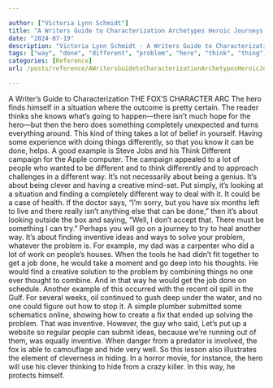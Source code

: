 ```yaml
---

author: ["Victoria Lynn Schmidt"]
title: "A Writers Guide to Characterization Archetypes Heroic Journeys and Other Elements of Dynamic Character Development - part0019_split_001.html"
date: "2024-07-19"
description: "Victoria Lynn Schmidt - A Writers Guide to Characterization Archetypes Heroic Journeys and Other Elements of Dynamic Character Development"
tags: ["way", "done", "different", "problem", "hero", "think", "thing", "lot", "example", "job", "people", "inventive", "would", "fox", "find", "situation", "know", "something", "completely", "take", "differently", "campaign", "clever", "creative", "put"]
categories: [Reference]
url: /posts/reference/AWritersGuidetoCharacterizationArchetypesHeroicJourneysandOtherElementsofDynamicCharacterDevelopment-part0019split001html

---
```



A Writer’s Guide to Characterization
THE FOX’S CHARACTER ARC
The hero finds himself in a situation where the outcome is pretty certain. The reader thinks she knows what’s going to happen—there isn’t much hope for the hero—but then the hero does something completely unexpected and turns everything around.
This kind of thing takes a lot of belief in yourself. Having some experience with doing things differently, so that you know it can be done, helps. A good example is Steve Jobs and his Think Different campaign for the Apple computer. The campaign appealed to a lot of people who wanted to be different and to think differently and to approach challenges in a different way. It’s not necessarily about being a genius. It’s about being clever and having a creative mind-set. Put simply, it’s looking at a situation and finding a completely different way to deal with it.
It could be a case of health. If the doctor says, “I’m sorry, but you have six months left to live and there really isn’t anything else that can be done,” then it’s about looking outside the box and saying, “Well, I don’t accept that. There must be something I can try.” Perhaps you will go on a journey to try to heal another way. It’s about finding inventive ideas and ways to solve your problem, whatever the problem is.
For example, my dad was a carpenter who did a lot of work on people’s houses.
When the tools he had didn’t fit together to get a job done, he would take a moment and go deep into his thoughts. He would find a creative solution to the problem by combining things no one ever thought to combine. And in that way he would get the job done on schedule.
Another example of this occurred with the recent oil spill in the Gulf. For several weeks, oil continued to gush deep under the water, and no one could figure out how to stop it. A simple plumber submitted some schematics online, showing how to create a fix that ended up solving the problem. That was inventive. However, the guy who said, Let’s put up a website so regular people can submit ideas, because we’re running out of them, was equally inventive.
When danger from a predator is involved, the fox is able to camouflage and hide very well. So this lesson also illustrates the element of cleverness in hiding. In a horror movie, for instance, the hero will use his clever thinking to hide from a crazy killer. In this way, he protects himself.
